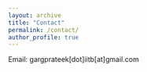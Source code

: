 ```yaml
---
layout: archive
title: "Contact"
permalink: /contact/
author_profile: true
---
```


Email: gargprateek[dot]iitb[at]gmail.com
